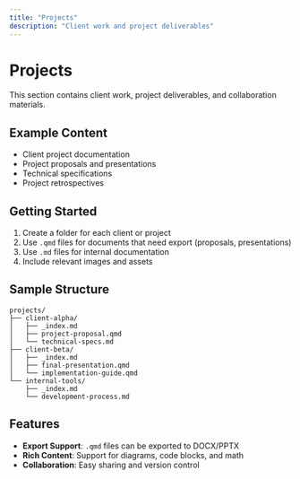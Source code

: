 ```yaml
---
title: "Projects"
description: "Client work and project deliverables"
---
```


# Projects

This section contains client work, project deliverables, and collaboration materials.

## Example Content

- Client project documentation
- Project proposals and presentations
- Technical specifications
- Project retrospectives

## Getting Started

1. Create a folder for each client or project
2. Use `.qmd` files for documents that need export (proposals, presentations)
3. Use `.md` files for internal documentation
4. Include relevant images and assets

## Sample Structure

```
projects/
├── client-alpha/
│   ├── _index.md
│   ├── project-proposal.qmd
│   └── technical-specs.md
├── client-beta/
│   ├── _index.md
│   ├── final-presentation.qmd
│   └── implementation-guide.qmd
└── internal-tools/
    ├── _index.md
    └── development-process.md
```

## Features

- **Export Support**: `.qmd` files can be exported to DOCX/PPTX
- **Rich Content**: Support for diagrams, code blocks, and math
- **Collaboration**: Easy sharing and version control